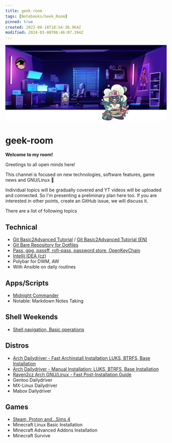 ```yaml
---
title: geek-room
tags: [Notebooks/Geek_Room]
pinned: true
created: 2022-08-18T18:54:30.964Z
modified: 2024-03-08T06:46:07.394Z
---
```


![geek-room-banner](attachments/geek-room-banner.png)

# geek-room

**Welcome to my room!**

Greetings to all open minds here!

This channel is focused on new technologies, software features, game news and GNU/Linux :penguin:

Individual topics will be gradually covered and YT videos will be uploaded and connected. So I'm presenting a preliminary plan here too. If you are interested in other points, create an GitHub issue, we will discuss it.

There are a list of following topics

<!--ts-->


<!-- Created by https://github.com/ekalinin/github-markdown-toc -->
<!-- Added by: box, at: Fri Mar  8 07:54:56 AM CET 2024 -->

<!--te-->

## Technical

* [Git Basic2Advanced Tutorial](git-tutorial/git-tutorial.md) / [Git Basic2Advanced Tutorial (EN)](git-tutorial/git-tutorial-en.md)
* [Git Bare Repository for Dotfiles](git-bare-repo/git-bare-repo.md)
* [Pass, gpg, passff, rofi-pass, password store, OpenKeyChain](pass-zx2c4/pass-zx2c4.md)
* [Intellij IDEA (cz)](intellij-idea-cz/intellij-idea-cz.md)
* Polybar for DWM, AW
* With Ansible on daily routines

## Apps/Scripts

* [Midnight Commander](midnight-commander/midnight-commander.md)
* Notable: Markdown Notes Taking

## Shell Weekends

* [Shell navigation, Basic operations](shell-weekends-navigation-basics/shell-weekends-navigation-basics.md)

## Distros

* [Arch Dailydriver - Fast Archinstall Installation LUKS, BTRFS, Base Installation](arch-install-archinstall-luks-btrfs/arch-install-archinstall-luks-btrfs.md)
* [Arch Dailydriver - Manual Installation: LUKS, BTRFS, Base Installation](arch-install-luks-btrfs/arch-install-luks-btrfs.md)
* [Raven2cz Arch GNU/Linux - Fast Post-Installation Guide](arch-install-awesomewm/arch-install-awesomewm.md)
* Gentoo Dailydriver
* MX-Linux Dailydriver
* Mabox Dailydriver

## Games
* [Steam, Proton and...Sims 4](games-steam-proton/games-steam-proton.md)
* Minecraft Linux Basic Installation
* Minecraft Advanced Addons Installation
* Minecraft Survive

